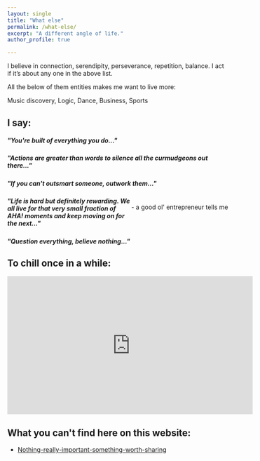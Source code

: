 ```yaml
---
layout: single
title: "What else"
permalink: /what-else/
excerpt: "A different angle of life."
author_profile: true

---
```


I believe in connection, serendipity, perseverance, repetition, balance. I act if it’s about any one in the above list.

All the below of them entities makes me want to live more:

Music discovery, Logic, Dance, Business, Sports

## I say:

##### *"You're built of everything you do..."*

##### *"Actions are greater than words to silence all the curmudgeons out there..."*

##### *"If you can't outsmart someone, outwork them..."*
<p style="float:right"> - a good ol' entrepreneur tells me</p>

##### *"Life is hard but definitely rewarding. We all live for that very small fraction of AHA! moments and keep moving on for the next..."*

##### *"Question everything, believe nothing..."*

## To chill once in a while:

<iframe width="560" height="315" src="https://www.youtube.com/embed/videoseries?list=PL1vIte-UiQLhZjjtHEecxcN1zORSKna8U" frameborder="0" allow="accelerometer; autoplay; encrypted-media; gyroscope; picture-in-picture" allowfullscreen></iframe>

## What you can't find here on this website:

* [Nothing-really-important-something-worth-sharing](https://www.linkedin.com/pulse/nothing-really-important-something-worth-sharing-akshay-kotha/)